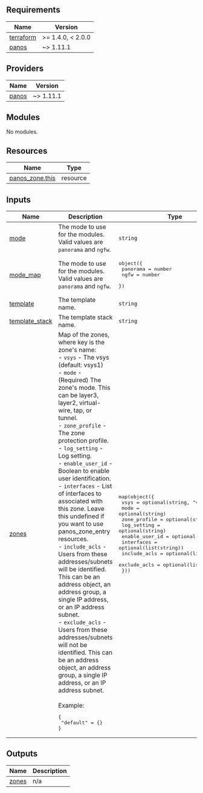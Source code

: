 <!-- BEGINNING OF PRE-COMMIT-TERRAFORM DOCS HOOK -->
## Requirements

| Name | Version |
|------|---------|
| <a name="requirement_terraform"></a> [terraform](#requirement\_terraform) | >= 1.4.0, < 2.0.0 |
| <a name="requirement_panos"></a> [panos](#requirement\_panos) | ~> 1.11.1 |

## Providers

| Name | Version |
|------|---------|
| <a name="provider_panos"></a> [panos](#provider\_panos) | ~> 1.11.1 |

## Modules

No modules.

## Resources

| Name | Type |
|------|------|
| [panos_zone.this](https://registry.terraform.io/providers/PaloAltoNetworks/panos/latest/docs/resources/zone) | resource |

## Inputs

| Name | Description | Type | Default | Required |
|------|-------------|------|---------|:--------:|
| <a name="input_mode"></a> [mode](#input\_mode) | The mode to use for the modules. Valid values are `panorama` and `ngfw`. | `string` | n/a | yes |
| <a name="input_mode_map"></a> [mode\_map](#input\_mode\_map) | The mode to use for the modules. Valid values are `panorama` and `ngfw`. | <pre>object({<br>    panorama = number<br>    ngfw     = number<br>  })</pre> | <pre>{<br>  "ngfw": 1,<br>  "panorama": 0<br>}</pre> | no |
| <a name="input_template"></a> [template](#input\_template) | The template name. | `string` | `"default"` | no |
| <a name="input_template_stack"></a> [template\_stack](#input\_template\_stack) | The template stack name. | `string` | `""` | no |
| <a name="input_zones"></a> [zones](#input\_zones) | Map of the zones, where key is the zone's name:<br>- `vsys` - The vsys (default: vsys1)<br>- `mode` - (Required) The zone's mode. This can be layer3, layer2, virtual-wire, tap, or tunnel.<br>- `zone_profile` - The zone protection profile.<br>- `log_setting` - Log setting.<br>- `enable_user_id` - Boolean to enable user identification.<br>- `interfaces` - List of interfaces to associated with this zone. Leave this undefined if you want to use panos\_zone\_entry resources.<br>- `include_acls` - Users from these addresses/subnets will be identified. This can be an address object, an address group, a single IP address, or an IP address subnet.<br>- `exclude_acls` - Users from these addresses/subnets will not be identified. This can be an address object, an address group, a single IP address, or an IP address subnet.<br><br>Example:<pre>{<br>  "default" = {}<br>}</pre> | <pre>map(object({<br>    vsys           = optional(string, "vsys1")<br>    mode           = optional(string)<br>    zone_profile   = optional(string)<br>    log_setting    = optional(string)<br>    enable_user_id = optional(bool)<br>    interfaces     = optional(list(string))<br>    include_acls   = optional(list(string))<br>    exclude_acls   = optional(list(string))<br>  }))</pre> | `{}` | no |

## Outputs

| Name | Description |
|------|-------------|
| <a name="output_zones"></a> [zones](#output\_zones) | n/a |
<!-- END OF PRE-COMMIT-TERRAFORM DOCS HOOK -->
